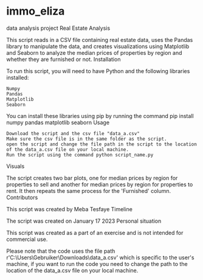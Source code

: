 # immo_eliza
data analysis project
Real Estate Analysis

This script reads in a CSV file containing real estate data, uses the Pandas library to manipulate the data, and creates visualizations using Matplotlib and Seaborn to analyze the median prices of properties by region and whether they are furnished or not.
Installation

To run this script, you will need to have Python and the following libraries installed:

    Numpy
    Pandas
    Matplotlib
    Seaborn

You can install these libraries using pip by running the command pip install numpy pandas matplotlib seaborn
Usage

    Download the script and the csv file "data_a.csv"
    Make sure the csv file is in the same folder as the script.
    open the script and change the file path in the script to the location of the data_a.csv file on your local machine.
    Run the script using the command python script_name.py

Visuals

The script creates two bar plots, one for median prices by region for properties to sell and another for median prices by region for properties to rent.
It then repeats the same process for the 'Furnished' column.
Contributors

This script was created by Meba Tesfaye
Timeline

The script was created on January 17 2023
Personal situation

This script was created as a part of an exercise and is not intended for commercial use.

Please note that the code uses the file path r'C:\Users\Gebruiker\Downloads\data_a.csv' which is specific to the user's machine, if you want to run the code you need to change the path to the location of the data_a.csv file on your local machine.
